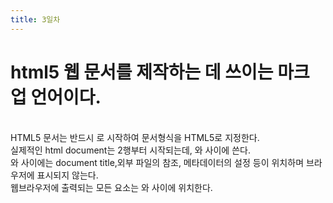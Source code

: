 ```yaml
---
title: 3일차
---
```


# html5 웹 문서를 제작하는 데 쓰이는 마크업 언어이다.
<br>HTML5 문서는 반드시 <!DOCTYPE html> 로 시작하여 문서형식을 HTML5로 지정한다.
<br>실제적인 html document는 2행부터 시작되는데, <html>와 </html> 사이에 쓴다.
<br> <head>와 </head> 사이에는 document title,외부 파일의 참조, 메타데이터의 설정 등이 위치하며 브라우저에 표시되지 않는다.
<br> 웹브라우저에 출력되는 모든 요소는 <body>와 </body> 사이에 위치한다.
